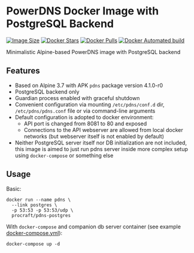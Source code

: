 # PowerDNS Docker Image with PostgreSQL Backend

[![Image Size](https://images.microbadger.com/badges/image/procraft/pdns-postgres.svg)](https://microbadger.com/images/procraft/pdns-postgres)
[![Docker Stars](https://img.shields.io/docker/stars/procraft/pdns-postgres.svg)](https://hub.docker.com/r/procraft/pdns-postgres/)
[![Docker Pulls](https://img.shields.io/docker/pulls/procraft/pdns-postgres.svg)](https://hub.docker.com/r/procraft/pdns-postgres/)
[![Docker Automated build](https://img.shields.io/docker/automated/procraft/pdns-postgres.svg)](https://hub.docker.com/r/procraft/pdns-postgres/)

Minimalistic Alpine-based PowerDNS image with PostgreSQL backend


## Features

* Based on Alpine 3.7 with APK ``pdns`` package version 4.1.0-r0
* PostgreSQL backend only
* Guardian process enabled with graceful shutdown
* Convenient configuration via mounting ``/etc/pdns/conf.d`` dir, ``/etc/pdns/pdns.conf`` file or via command-line arguments
* Default configuration is adopted to docker environment:
  * API port is changed from 8081 to 80 and exposed
  * Connections to the API webserver are allowed from local docker networks (but webserver itself is not enabled by default)
* Neither PostgreSQL server itself nor DB initialization are not included, this image is aimed to just run pdns server inside more complex setup using ``docker-compose`` or something else


## Usage

Basic:

```shell
docker run --name pdns \
  --link postgres \
  -p 53:53 -p 53:53/udp \
  procraft/pdns-postgres
```

With ``docker-compose`` and companion db server container (see example [docker-compose.yml](docker-compose.yml)):

```shell
docker-compose up -d
```

